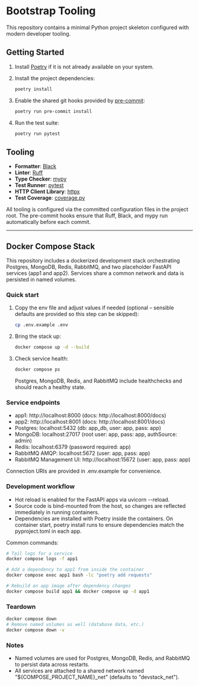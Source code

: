 # Bootstrap Tooling

This repository contains a minimal Python project skeleton configured with modern developer tooling.

## Getting Started

1. Install [Poetry](https://python-poetry.org/docs/#installation) if it is not already available on your system.
2. Install the project dependencies:

   ```bash
   poetry install
   ```

3. Enable the shared git hooks provided by [pre-commit](https://pre-commit.com/):

   ```bash
   poetry run pre-commit install
   ```

4. Run the test suite:

   ```bash
   poetry run pytest
   ```

## Tooling

- **Formatter**: [Black](https://black.readthedocs.io/en/stable/)
- **Linter**: [Ruff](https://docs.astral.sh/ruff/)
- **Type Checker**: [mypy](https://mypy.readthedocs.io/en/stable/)
- **Test Runner**: [pytest](https://docs.pytest.org/)
- **HTTP Client Library**: [httpx](https://www.python-httpx.org/)
- **Test Coverage**: [coverage.py](https://coverage.readthedocs.io/)

All tooling is configured via the committed configuration files in the project root. The pre-commit hooks ensure that Ruff, Black, and mypy run automatically before each commit.

---

## Docker Compose Stack

This repository includes a dockerized development stack orchestrating Postgres, MongoDB, Redis, RabbitMQ, and two placeholder FastAPI services (app1 and app2). Services share a common network and data is persisted in named volumes.

### Quick start

1. Copy the env file and adjust values if needed (optional – sensible defaults are provided so this step can be skipped):

   ```bash
   cp .env.example .env
   ```

2. Bring the stack up:

   ```bash
   docker compose up -d --build
   ```

3. Check service health:

   ```bash
   docker compose ps
   ```

   Postgres, MongoDB, Redis, and RabbitMQ include healthchecks and should reach a healthy state.

### Service endpoints

- app1: http://localhost:8000 (docs: http://localhost:8000/docs)
- app2: http://localhost:8001 (docs: http://localhost:8001/docs)
- Postgres: localhost:5432 (db: app_db, user: app, pass: app)
- MongoDB: localhost:27017 (root user: app, pass: app, authSource: admin)
- Redis: localhost:6379 (password required: app)
- RabbitMQ AMQP: localhost:5672 (user: app, pass: app)
- RabbitMQ Management UI: http://localhost:15672 (user: app, pass: app)

Connection URIs are provided in .env.example for convenience.

### Development workflow

- Hot reload is enabled for the FastAPI apps via uvicorn --reload.
- Source code is bind-mounted from the host, so changes are reflected immediately in running containers.
- Dependencies are installed with Poetry inside the containers. On container start, poetry install runs to ensure dependencies match the pyproject.toml in each app.

Common commands:

```bash
# Tail logs for a service
docker compose logs -f app1

# Add a dependency to app1 from inside the container
docker compose exec app1 bash -lc "poetry add requests"

# Rebuild an app image after dependency changes
docker compose build app1 && docker compose up -d app1
```

### Teardown

```bash
docker compose down
# Remove named volumes as well (database data, etc.)
docker compose down -v
```

### Notes

- Named volumes are used for Postgres, MongoDB, Redis, and RabbitMQ to persist data across restarts.
- All services are attached to a shared network named "${COMPOSE_PROJECT_NAME}_net" (defaults to "devstack_net").
